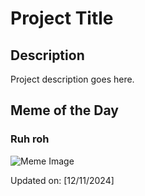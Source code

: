 # Project Title

## Description

Project description goes here.

## Meme of the Day

### Ruh roh
![Meme Image](https://i.redd.it/3ga7r6mai26e1.png)

Updated on: [12/11/2024]